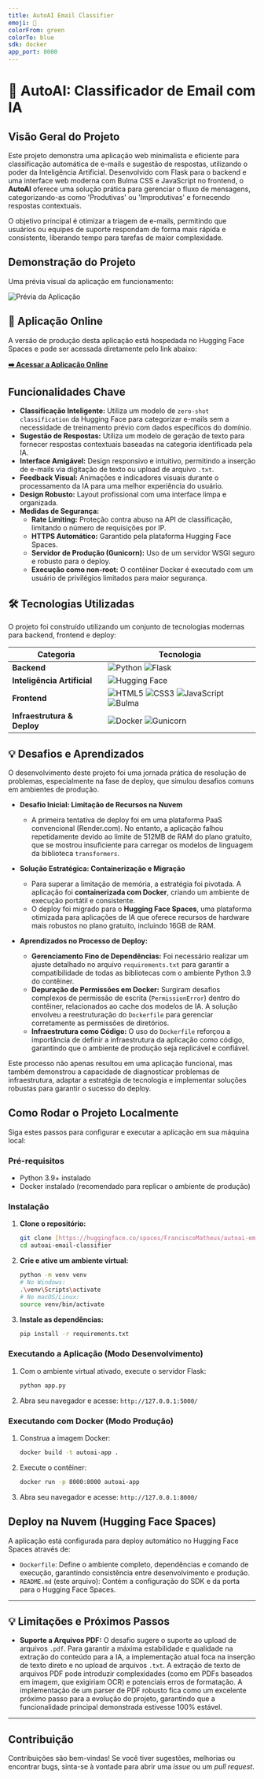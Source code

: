 ```yaml
---
title: AutoAI Email Classifier
emoji: 🤖
colorFrom: green
colorTo: blue
sdk: docker
app_port: 8000
---
```


# 🤖 AutoAI: Classificador de Email com IA

## Visão Geral do Projeto

Este projeto demonstra uma aplicação web minimalista e eficiente para classificação automática de e-mails e sugestão de respostas, utilizando o poder da Inteligência Artificial. Desenvolvido com Flask para o backend e uma interface web moderna com Bulma CSS e JavaScript no frontend, o **AutoAI** oferece uma solução prática para gerenciar o fluxo de mensagens, categorizando-as como 'Produtivas' ou 'Improdutivas' e fornecendo respostas contextuais.

O objetivo principal é otimizar a triagem de e-mails, permitindo que usuários ou equipes de suporte respondam de forma mais rápida e consistente, liberando tempo para tarefas de maior complexidade.

## Demonstração do Projeto

Uma prévia visual da aplicação em funcionamento:

![Prévia da Aplicação](img/AutoAI.png)

## 🚀 Aplicação Online

A versão de produção desta aplicação está hospedada no Hugging Face Spaces e pode ser acessada diretamente pelo link abaixo:

**[➡️ Acessar a Aplicação Online](https://huggingface.co/spaces/FranciscoMatheus/autoai-email-classifier)**

## Funcionalidades Chave

- **Classificação Inteligente:** Utiliza um modelo de `zero-shot classification` da Hugging Face para categorizar e-mails sem a necessidade de treinamento prévio com dados específicos do domínio.
- **Sugestão de Respostas:** Utiliza um modelo de geração de texto para fornecer respostas contextuais baseadas na categoria identificada pela IA.
- **Interface Amigável:** Design responsivo e intuitivo, permitindo a inserção de e-mails via digitação de texto ou upload de arquivo `.txt`.
- **Feedback Visual:** Animações e indicadores visuais durante o processamento da IA para uma melhor experiência do usuário.
- **Design Robusto:** Layout profissional com uma interface limpa e organizada.
- **Medidas de Segurança:**
    - **Rate Limiting:** Proteção contra abuso na API de classificação, limitando o número de requisições por IP.
    - **HTTPS Automático:** Garantido pela plataforma Hugging Face Spaces.
    - **Servidor de Produção (Gunicorn):** Uso de um servidor WSGI seguro e robusto para o deploy.
    - **Execução como non-root:** O contêiner Docker é executado com um usuário de privilégios limitados para maior segurança.

## 🛠️ Tecnologias Utilizadas

O projeto foi construído utilizando um conjunto de tecnologias modernas para backend, frontend e deploy:

| Categoria | Tecnologia |
|-----------|------------|
| **Backend** | ![Python](https://img.shields.io/badge/Python-3776AB?style=for-the-badge&logo=python&logoColor=white) ![Flask](https://img.shields.io/badge/Flask-000000?style=for-the-badge&logo=flask&logoColor=white) |
| **Inteligência Artificial** | ![Hugging Face](https://img.shields.io/badge/🤗%20Transformers-FFD21E?style=for-the-badge&logo=huggingface&logoColor=black) |
| **Frontend** | ![HTML5](https://img.shields.io/badge/HTML5-E34F26?style=for-the-badge&logo=html5&logoColor=white) ![CSS3](https://img.shields.io/badge/CSS3-1572B6?style=for-the-badge&logo=css3&logoColor=white) ![JavaScript](https://img.shields.io/badge/JavaScript-F7DF1E?style=for-the-badge&logo=javascript&logoColor=black) ![Bulma](https://img.shields.io/badge/Bulma-00D1B2?style=for-the-badge&logo=bulma&logoColor=white) |
| **Infraestrutura & Deploy** | ![Docker](https://img.shields.io/badge/Docker-2496ED?style=for-the-badge&logo=docker&logoColor=white) ![Gunicorn](https://img.shields.io/badge/Gunicorn-499848?style=for-the-badge&logo=gunicorn&logoColor=white) |

## 💡 Desafios e Aprendizados

O desenvolvimento deste projeto foi uma jornada prática de resolução de problemas, especialmente na fase de deploy, que simulou desafios comuns em ambientes de produção.

* **Desafio Inicial: Limitação de Recursos na Nuvem**
    * A primeira tentativa de deploy foi em uma plataforma PaaS convencional (Render.com). No entanto, a aplicação falhou repetidamente devido ao limite de 512MB de RAM do plano gratuito, que se mostrou insuficiente para carregar os modelos de linguagem da biblioteca `transformers`.

* **Solução Estratégica: Containerização e Migração**
    * Para superar a limitação de memória, a estratégia foi pivotada. A aplicação foi **containerizada com Docker**, criando um ambiente de execução portátil e consistente.
    * O deploy foi migrado para o **Hugging Face Spaces**, uma plataforma otimizada para aplicações de IA que oferece recursos de hardware mais robustos no plano gratuito, incluindo 16GB de RAM.

* **Aprendizados no Processo de Deploy:**
    * **Gerenciamento Fino de Dependências:** Foi necessário realizar um ajuste detalhado no arquivo `requirements.txt` para garantir a compatibilidade de todas as bibliotecas com o ambiente Python 3.9 do contêiner.
    * **Depuração de Permissões em Docker:** Surgiram desafios complexos de permissão de escrita (`PermissionError`) dentro do contêiner, relacionados ao cache dos modelos de IA. A solução envolveu a reestruturação do `Dockerfile` para gerenciar corretamente as permissões de diretórios.
    * **Infraestrutura como Código:** O uso do `Dockerfile` reforçou a importância de definir a infraestrutura da aplicação como código, garantindo que o ambiente de produção seja replicável e confiável.

Este processo não apenas resultou em uma aplicação funcional, mas também demonstrou a capacidade de diagnosticar problemas de infraestrutura, adaptar a estratégia de tecnologia e implementar soluções robustas para garantir o sucesso do deploy.


## Como Rodar o Projeto Localmente

Siga estes passos para configurar e executar a aplicação em sua máquina local:

### Pré-requisitos

- Python 3.9+ instalado
- Docker instalado (recomendado para replicar o ambiente de produção)

### Instalação

1.  **Clone o repositório:**
    ```bash
    git clone [https://huggingface.co/spaces/FranciscoMatheus/autoai-email-classifier](https://huggingface.co/spaces/FranciscoMatheus/autoai-email-classifier)
    cd autoai-email-classifier
    ```

2.  **Crie e ative um ambiente virtual:**
    ```bash
    python -m venv venv
    # No Windows:
    .\venv\Scripts\activate
    # No macOS/Linux:
    source venv/bin/activate
    ```

3.  **Instale as dependências:**
    ```bash
    pip install -r requirements.txt
    ```

### Executando a Aplicação (Modo Desenvolvimento)

1.  Com o ambiente virtual ativado, execute o servidor Flask:
    ```bash
    python app.py
    ```

2.  Abra seu navegador e acesse: `http://127.0.0.1:5000/`

### Executando com Docker (Modo Produção)

1.  Construa a imagem Docker:
    ```bash
    docker build -t autoai-app .
    ```

2.  Execute o contêiner:
    ```bash
    docker run -p 8000:8000 autoai-app
    ```
3.  Abra seu navegador e acesse: `http://127.0.0.1:8000/`

## Deploy na Nuvem (Hugging Face Spaces)

A aplicação está configurada para deploy automático no Hugging Face Spaces através de:

- `Dockerfile`: Define o ambiente completo, dependências e comando de execução, garantindo consistência entre desenvolvimento e produção.
- `README.md` (este arquivo): Contém a configuração do SDK e da porta para o Hugging Face Spaces.

---

## 💡 Limitações e Próximos Passos

* **Suporte a Arquivos PDF:** O desafio sugere o suporte ao upload de arquivos `.pdf`. Para garantir a máxima estabilidade e qualidade na extração do conteúdo para a IA, a implementação atual foca na inserção de texto direto e no upload de arquivos `.txt`. A extração de texto de arquivos PDF pode introduzir complexidades (como em PDFs baseados em imagem, que exigiriam OCR) e potenciais erros de formatação. A implementação de um parser de PDF robusto fica como um excelente próximo passo para a evolução do projeto, garantindo que a funcionalidade principal demonstrada estivesse 100% estável.

---

## Contribuição

Contribuições são bem-vindas! Se você tiver sugestões, melhorias ou encontrar bugs, sinta-se à vontade para abrir uma *issue* ou um *pull request*.